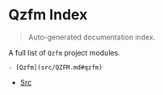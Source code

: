 # Qzfm Index

> Auto-generated documentation index.

A full list of `Qzfm` project modules.

    - [Qzfm](src/QZFM.md#qzfm)
- [Src](src/index.md#src)
